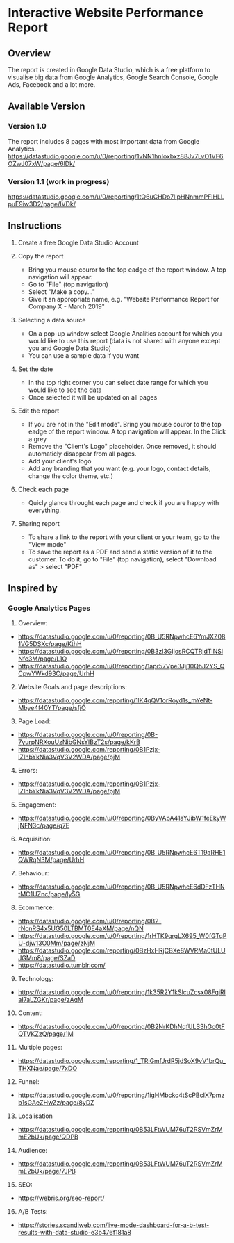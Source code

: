 # Interactive Website Performance Report

## Overview

The report is created in Google Data Studio, which is a free platform to visualise big data from Google Analytics, Google Search Console, Google Ads, Facebook and a lot more.

## Available Version

### Version 1.0
The report includes 8 pages with most important data from Google Analytics.
https://datastudio.google.com/u/0/reporting/1vNN1hnIoxbxz88Jv7LvO1VF6OZwJ07xW/page/6lDk/

### Version 1.1 (work in progress)
https://datastudio.google.com/u/0/reporting/1tQ6uCHDo7lIpHNnmmPFlHLLpuE9iw3D2/page/IVDk/


## Instructions

1. Create a free Google Data Studio Account
2. Copy the report

   - Bring you mouse couror to the top eadge of the report window. A top navigation will appear.
   - Go to "File" (top navigation)
   - Select "Make a copy..."
   - Give it an appropriate name, e.g. "Website Performance Report for Company X - March 2019"

3. Selecting a data source

   - On a pop-up window select Google Analitics account for which you would like to use this report (data is not shared with anyone except you and Google Data Studio)
   - You can use a sample data if you want
   
4. Set the date

   - In the top right corner you can select date range for which you would like to see the data
   - Once selected it will be updated on all pages

5. Edit the report

   - If you are not in the "Edit mode". Bring you mouse couror to the top eadge of the report window. A top navigation will appear. In the Click a grey 
   - Remove the "Client's Logo" placeholder. Once removed, it should automaticly disappear from all pages. 
   - Add your client's logo
   - Add any branding that you want (e.g. your logo, contact details, change the color theme, etc.)

6. Check each page

   - Quicly glance throught each page and check if you are happy with everything.

6. Sharing report

   - To share a link to the report with your client or your team, go to the "View mode" 
   - To save the report as a PDF and send a static version of it to the customer. To do it, go to "File" (top navigation), select "Download as" > select "PDF"

## Inspired by

### Google Analytics Pages

1. Overview:

- https://datastudio.google.com/u/0/reporting/0B_U5RNpwhcE6YmJXZ081VG5DSXc/page/KthH
- https://datastudio.google.com/u/0/reporting/0B3zl3GIjosRCQTRjdTlNSlNfc3M/page/L1Q
- https://datastudio.google.com/u/0/reporting/1apr57Vpe3Jjj10QhJ2YS_QCpwYWkd93C/page/UrhH

2. Website Goals and page descriptions:

- https://datastudio.google.com/reporting/1lK4qQV1orRoyd1s_mYeNt-Mbye4f40YT/page/sfjO

3. Page Load:

- https://datastudio.google.com/u/0/reporting/0B-7yurpNRXouUzNibGNsYlBzT2s/page/kKrB
- https://datastudio.google.com/reporting/0B1Pzjx-lZIhbYkNia3VqV3V2WDA/page/pjM

4. Errors: 

- https://datastudio.google.com/reporting/0B1Pzjx-lZIhbYkNia3VqV3V2WDA/page/pjM

5. Engagement:

- https://datastudio.google.com/u/0/reporting/0ByVApA41aYJibW1feEkyWjNFN3c/page/q7E

6. Acquisition:

- https://datastudio.google.com/u/0/reporting/0B_U5RNpwhcE6T19aRHE1QWRqN3M/page/UrhH

7. Behaviour:

- https://datastudio.google.com/u/0/reporting/0B_U5RNpwhcE6dDFzTHNtMC1UZnc/page/ly5G

8. Ecommerce:

- https://datastudio.google.com/u/0/reporting/0B2-rNcnRS4x5UG50LTBMT0E4aXM/page/nQN
- https://datastudio.google.com/u/0/reporting/1rHTK9qrgLX695_W0fGTqPU-djw13O0Mm/page/zNjM
- https://datastudio.google.com/reporting/0BzHxHRjCBXe8WVRMa0tULUJGMm8/page/SZaD
- https://datastudio.tumblr.com/

9. Technology:

- https://datastudio.google.com/u/0/reporting/1k35R2Y1kSlcuZcsx08FqiRlaI7aLZGKr/page/zAqM

10. Content:

- https://datastudio.google.com/u/0/reporting/0B2NrKDhNqfULS3hGc0tFQTVKZzQ/page/1M

11. Multiple pages:

- https://datastudio.google.com/reporting/1_TRiGmfJrdR5jdSoX9vV1brQu_THXNae/page/7xDO

12. Funnel:

- https://datastudio.google.com/u/0/reporting/1igHMbckc4tScPBcIX7pmzb1sGAeZHwZz/page/8yDZ

13. Localisation 

- https://datastudio.google.com/reporting/0B53LFtWUM76uT2RSVmZrMmE2bUk/page/QDPB

14. Audience:

- https://datastudio.google.com/reporting/0B53LFtWUM76uT2RSVmZrMmE2bUk/page/7JPB

15. SEO:

- https://webris.org/seo-report/

16. A/B Tests:

- https://stories.scandiweb.com/live-mode-dashboard-for-a-b-test-results-with-data-studio-e3b476f181a8
